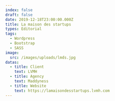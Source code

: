 ```yaml
---
index: false
draft: false
date: 2019-12-18T23:00:00.000Z
title: La maison des startups
types: Editorial
tags:
  - Wordpress
  - Bootstrap
  - SASS
image:
  src: /images/uploads/lmds.jpg
datas:
  - title: Client
    text: LVMH
  - title: Agency
    text: Maddyness
  - title: Website
    text: https://lamaisondesstartups.lvmh.com
---
```

